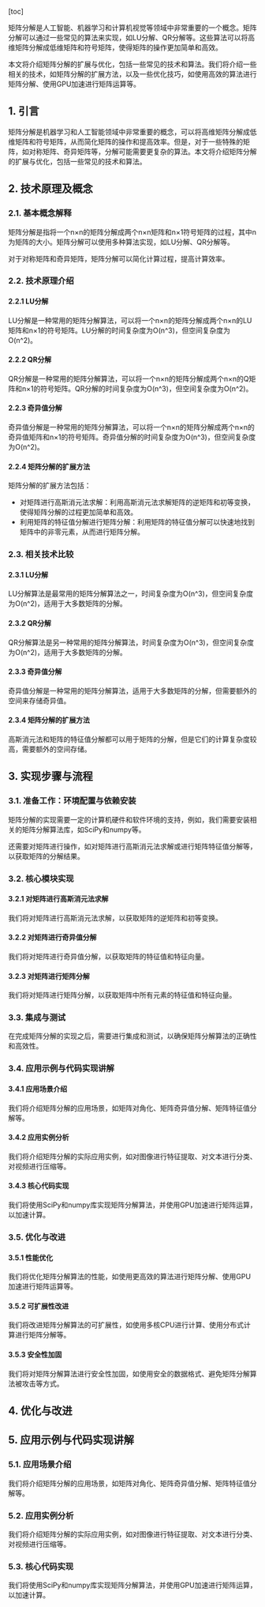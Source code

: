
[toc]                    
                
                
矩阵分解是人工智能、机器学习和计算机视觉等领域中非常重要的一个概念。矩阵分解可以通过一些常见的算法来实现，如LU分解、QR分解等。这些算法可以将高维矩阵分解成低维矩阵和符号矩阵，使得矩阵的操作更加简单和高效。

本文将介绍矩阵分解的扩展与优化，包括一些常见的技术和算法。我们将介绍一些相关的技术，如矩阵分解的扩展方法，以及一些优化技巧，如使用高效的算法进行矩阵分解、使用GPU加速进行矩阵运算等。

## 1. 引言

矩阵分解是机器学习和人工智能领域中非常重要的概念，可以将高维矩阵分解成低维矩阵和符号矩阵，从而简化矩阵的操作和提高效率。但是，对于一些特殊的矩阵，如对称矩阵、奇异矩阵等，分解可能需要更复杂的算法。本文将介绍矩阵分解的扩展与优化，包括一些常见的技术和算法。

## 2. 技术原理及概念

### 2.1. 基本概念解释

矩阵分解是指将一个n×n的矩阵分解成两个n×n矩阵和n×1符号矩阵的过程，其中n为矩阵的大小。矩阵分解可以使用多种算法实现，如LU分解、QR分解等。

对于对称矩阵和奇异矩阵，矩阵分解可以简化计算过程，提高计算效率。

### 2.2. 技术原理介绍

#### 2.2.1 LU分解

LU分解是一种常用的矩阵分解算法，可以将一个n×n的矩阵分解成两个n×n的LU矩阵和n×1的符号矩阵。LU分解的时间复杂度为O(n^3)，但空间复杂度为O(n^2)。

#### 2.2.2 QR分解

QR分解是一种常用的矩阵分解算法，可以将一个n×n的矩阵分解成两个n×n的Q矩阵和n×1的符号矩阵。QR分解的时间复杂度为O(n^3)，但空间复杂度为O(n^2)。

#### 2.2.3 奇异值分解

奇异值分解是一种常用的矩阵分解算法，可以将一个n×n的矩阵分解成两个n×n的奇异值矩阵和n×1的符号矩阵。奇异值分解的时间复杂度为O(n^3)，但空间复杂度为O(n^2)。

#### 2.2.4 矩阵分解的扩展方法

矩阵分解的扩展方法包括：

- 对矩阵进行高斯消元法求解：利用高斯消元法求解矩阵的逆矩阵和初等变换，使得矩阵分解的过程更加简单和高效。
- 利用矩阵的特征值分解进行矩阵分解：利用矩阵的特征值分解可以快速地找到矩阵中的非零元素，从而进行矩阵分解。

### 2.3. 相关技术比较

#### 2.3.1 LU分解

LU分解算法是最常用的矩阵分解算法之一，时间复杂度为O(n^3)，但空间复杂度为O(n^2)，适用于大多数矩阵的分解。

#### 2.3.2 QR分解

QR分解算法是另一种常用的矩阵分解算法，时间复杂度为O(n^3)，但空间复杂度为O(n^2)，适用于大多数矩阵的分解。

#### 2.3.3 奇异值分解

奇异值分解是一种常用的矩阵分解算法，适用于大多数矩阵的分解，但需要额外的空间来存储奇异值。

#### 2.3.4 矩阵分解的扩展方法

高斯消元法和矩阵的特征值分解都可以用于矩阵的分解，但是它们的计算复杂度较高，需要额外的空间存储。

## 3. 实现步骤与流程

### 3.1. 准备工作：环境配置与依赖安装

矩阵分解的实现需要一定的计算机硬件和软件环境的支持，例如，我们需要安装相关的矩阵分解算法库，如SciPy和numpy等。

还需要对矩阵进行操作，如对矩阵进行高斯消元法求解或进行矩阵特征值分解等，以获取矩阵的分解结果。

### 3.2. 核心模块实现

#### 3.2.1 对矩阵进行高斯消元法求解

我们将对矩阵进行高斯消元法求解，以获取矩阵的逆矩阵和初等变换。

#### 3.2.2 对矩阵进行奇异值分解

我们将对矩阵进行奇异值分解，以获取矩阵的特征值和特征向量。

#### 3.2.3 对矩阵进行矩阵分解

我们将对矩阵进行矩阵分解，以获取矩阵中所有元素的特征值和特征向量。

### 3.3. 集成与测试

在完成矩阵分解的实现之后，需要进行集成和测试，以确保矩阵分解算法的正确性和高效性。

### 3.4. 应用示例与代码实现讲解

#### 3.4.1 应用场景介绍

我们将介绍矩阵分解的应用场景，如矩阵对角化、矩阵奇异值分解、矩阵特征值分解等。

#### 3.4.2 应用实例分析

我们将介绍矩阵分解的实际应用实例，如对图像进行特征提取、对文本进行分类、对视频进行压缩等。

#### 3.4.3 核心代码实现

我们将使用SciPy和numpy库实现矩阵分解算法，并使用GPU加速进行矩阵运算，以加速计算。

### 3.5. 优化与改进

#### 3.5.1 性能优化

我们将优化矩阵分解算法的性能，如使用更高效的算法进行矩阵分解、使用GPU加速进行矩阵运算等。

#### 3.5.2 可扩展性改进

我们将改进矩阵分解算法的可扩展性，如使用多核CPU进行计算、使用分布式计算进行矩阵分解等。

#### 3.5.3 安全性加固

我们将对矩阵分解算法进行安全性加固，如使用安全的数据格式、避免矩阵分解算法被攻击等方式。

## 4. 优化与改进

## 5. 应用示例与代码实现讲解

### 5.1. 应用场景介绍

我们将介绍矩阵分解的应用场景，如矩阵对角化、矩阵奇异值分解、矩阵特征值分解等。

### 5.2. 应用实例分析

我们将介绍矩阵分解的实际应用实例，如对图像进行特征提取、对文本进行分类、对视频进行压缩等。

### 5.3. 核心代码实现

我们将使用SciPy和numpy库实现矩阵分解算法，并使用GPU加速进行矩阵运算，以加速计算。

